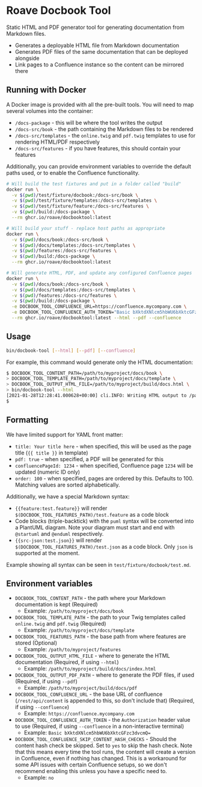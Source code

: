 # Roave Docbook Tool

Static HTML and PDF generator tool for generating documentation from Markdown files.

 * Generates a deployable HTML file from Markdown documentation
 * Generates PDF files of the same documentation that can be deployed alongside
 * Link pages to a Confluence instance so the content can be mirrored there

## Running with Docker

A Docker image is provided with all the pre-built tools. You will need to map several volumes into the container:

 - `/docs-package` - this will be where the tool writes the output
 - `/docs-src/book` - the path containing the Markdown files to be rendered
 - `/docs-src/templates` - the `online.twig` and `pdf.twig` templates to use for rendering HTML/PDF respectively
 - `/docs-src/features` - if you have features, this should contain your features

Additionally, you can provide environment variables to override the default paths used, or to enable the Confluence
functionality.

```bash
# Will build the test fixtures and put in a folder called "build"
docker run \
  -v $(pwd)/test/fixture/docbook:/docs-src/book \
  -v $(pwd)/test/fixture/templates:/docs-src/templates \
  -v $(pwd)/test/fixture/feature:/docs-src/features \
  -v $(pwd)/build:/docs-package \
  --rm ghcr.io/roave/docbooktool:latest

# Will build your stuff - replace host paths as appropriate
docker run \
  -v $(pwd)/docs/book:/docs-src/book \
  -v $(pwd)/docs/templates:/docs-src/templates \
  -v $(pwd)/features:/docs-src/features \
  -v $(pwd)/build:/docs-package \
  --rm ghcr.io/roave/docbooktool:latest

# Will generate HTML, PDF, and update any configured Confluence pages
docker run \
  -v $(pwd)/docs/book:/docs-src/book \
  -v $(pwd)/docs/templates:/docs-src/templates \
  -v $(pwd)/features:/docs-src/features \
  -v $(pwd)/build:/docs-package \
  -e DOCBOOK_TOOL_CONFLUENCE_URL=https://confluence.mycompany.com \
  -e DOCBOOK_TOOL_CONFLUENCE_AUTH_TOKEN="Basic bXktdXNlcm5hbWU6bXktcGFzc3dvcmQ=" \
  --rm ghcr.io/roave/docbooktool:latest --html --pdf --confluence
```

## Usage

```bash
bin/docbook-tool [--html] [--pdf] [--confluence]
```

For example, this command would generate only the HTML documentation:

```bash
$ DOCBOOK_TOOL_CONTENT_PATH=/path/to/myproject/docs/book \
> DOCBOOK_TOOL_TEMPLATE_PATH=/path/to/myproject/docs/template \
> DOCBOOK_TOOL_OUTPUT_HTML_FILE=/path/to/myproject/build/docs.html \
> bin/docbook-tool --html
[2021-01-28T12:28:41.000628+00:00] cli.INFO: Writing HTML output to /path/to/myproject/build/docs.html [] []
$
```

## Formatting

We have limited support for YAML front matter:

 * `title: Your title here` - when specified, this will be used as the page title (`{{ title }}` in template)
 * `pdf: true` - when specified, a PDF will be generated for this
 * `confluencePageId: 1234` - when specified, Confluence page `1234` will be updated (numeric ID only)
 * `order: 100` - when specified, pages are ordered by this. Defaults to 100. Matching values are sorted alphabetically.

Additionally, we have a special Markdown syntax:

 * `{{feature:test.feature}}` will render `$(DOCBOOK_TOOL_FEATURES_PATH)/test.feature` as a code block
 * Code blocks (triple-backtick) with the `puml` syntax will be converted into a PlantUML diagram. Note your diagram
   must start and end with `@startuml` and `@enduml` respectively.
 * `{{src-json:test.json}}` will render `$(DOCBOOK_TOOL_FEATURES_PATH)/test.json` as a code block. Only `json` is
   supported at the moment.

Example showing all syntax can be seen in `test/fixture/docbook/test.md`.

## Environment variables

 * `DOCBOOK_TOOL_CONTENT_PATH` - the path where your Markdown documentation is kept (Required)
   * Example: `/path/to/myproject/docs/book`
 * `DOCBOOK_TOOL_TEMPLATE_PATH` - the path to your Twig templates called `online.twig` and `pdf.twig` (Required)
   * Example: `/path/to/myproject/docs/template`
 * `DOCBOOK_TOOL_FEATURES_PATH` - the base path from where features are stored (Optional)
   * Example: `/path/to/myproject/features`
 * `DOCBOOK_TOOL_OUTPUT_HTML_FILE` - where to generate the HTML documentation (Required, if using `--html`)
   * Example: `/path/to/myproject/build/docs/index.html`
 * `DOCBOOK_TOOL_OUTPUT_PDF_PATH` - where to generate the PDF files, if used (Required, if using `--pdf`)
   * Example: `/path/to/myproject/build/docs/pdf`
 * `DOCBOOK_TOOL_CONFLUENCE_URL` - the base URL of confluence (`/rest/api/content` is appended to this, so don't
   include that) (Required, if using `--confluence`)
   * Example: `https://confluence.mycompany.com`
 * `DOCBOOK_TOOL_CONFLUENCE_AUTH_TOKEN` - the `Authorization` header value to use (Required, if using `--confluence` in
   a non-interactive terminal)
   * Example: `Basic bXktdXNlcm5hbWU6bXktcGFzc3dvcmQ=`
 * `DOCBOOK_TOOL_CONFLUENCE_SKIP_CONTENT_HASH_CHECKS` - Should the content hash check be skipped. Set to `yes` to skip
   the hash check. Note that this means every time the tool runs, the content will create a version in Confluence, even
   if nothing has changed. This is a workaround for some API issues with certain Confluence setups, so we don't
   recommend enabling this unless you have a specific need to.
   * Example: `no`
